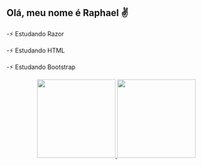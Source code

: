 ##  Olá, meu nome é Raphael ✌️

-⚡ Estudando Razor

-⚡ Estudando HTML

-⚡ Estudando Bootstrap

<div align="center">
<a href="https://github.com/ErrorRaphael">
<img height="180em" src="https://github-readme-stats.vercel.app/api?username=errorraphael&show_icons=true&theme=dracula&include_all_commits=true&count_private=true"/>
<img height="180em" src="https://github-readme-stats.vercel.app/api/top-langs/?username=errorraphael&layout=compact&langs_count=7&theme=dracula"/>
</div>
